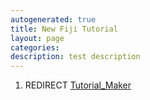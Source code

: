 ```yaml
---
autogenerated: true
title: New Fiji Tutorial
layout: page
categories: 
description: test description
---
```


1.  REDIRECT [Tutorial\_Maker](Tutorial_Maker)
